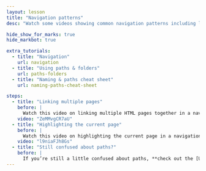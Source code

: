 ```yaml
---
layout: lesson
title: "Navigation patterns"
desc: "Watch some videos showing common navigation patterns including linking multiple pages and highlighting the current page."

hide_show_for_marks: true
hide_markbot: true

extra_tutorials:
  - title: "Navigation"
    url: navigation
  - title: "Using paths & folders"
    url: paths-folders
  - title: "Naming & paths cheat sheet"
    url: naming-paths-cheat-sheet

steps:
  - title: "Linking multiple pages"
    before: |
      Watch this video on linking multiple HTML pages together in a navigation.
    video: "ZeMMvgCR7aU"
  - title: "Highlighting the current page"
    before: |
      Watch this video on highlighting the current page in a navigation.
    video: "l9niaFJh8Gs"
  - title: "Still confused about paths?"
    before: |
      If you’re still a little confused about paths, **check out the [Using paths & folders tutorial](/topics/paths-folders/).**
---
```

